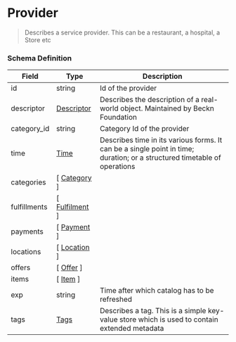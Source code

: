 Provider
===
>Describes a service provider. This can be a restaurant, a hospital, a Store etc

### Schema Definition

|**Field**|**Type**|**Description**|
|---------|--------|---------------|
|id|string|Id of the provider
|descriptor|[Descriptor](/Mobility/Schema%20Reference/descriptor)|Describes the description of a real-world object. Maintained by Beckn Foundation
|category_id|string|Category Id of the provider
|time|[Time](/Mobility/Schema%20Reference/time)|Describes time in its various forms. It can be a single point in time; duration; or a structured timetable of operations
|categories|[ [Category](/Mobility/Schema%20Reference/category) ]|
|fulfillments|[ [Fulfilment](/Mobility/Schema%20Reference/fulfilment) ]|
|payments|[ [Payment](/Mobility/Schema%20Reference/payment) ]|
|locations|[ [Location](/Mobility/Schema%20Reference/location) ]|
|offers|[ [Offer](/Mobility/Schema%20Reference/offer) ]|
|items|[ [Item](/Mobility/Schema%20Reference/item) ]|
|exp|string|Time after which catalog has to be refreshed
|tags|[Tags](/Mobility/Schema%20Reference/tags)|Describes a tag. This is a simple key-value store which is used to contain extended metadata
